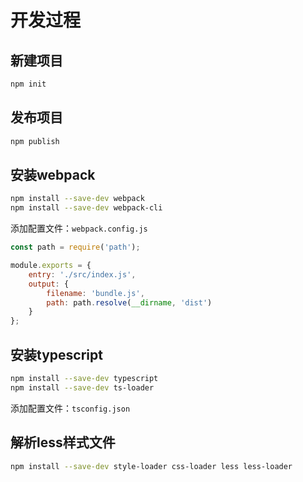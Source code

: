 # 开发过程

## 新建项目

```bash
npm init
```

## 发布项目

```bash
npm publish
```

## 安装webpack

```bash
npm install --save-dev webpack
npm install --save-dev webpack-cli
```

添加配置文件：`webpack.config.js`
```js
const path = require('path');

module.exports = {
    entry: './src/index.js',
    output: {
        filename: 'bundle.js',
        path: path.resolve(__dirname, 'dist')
    }
};

```


## 安装typescript

```bash
npm install --save-dev typescript
npm install --save-dev ts-loader 
```

添加配置文件：`tsconfig.json`


## 解析less样式文件

```bash
npm install --save-dev style-loader css-loader less less-loader
```
